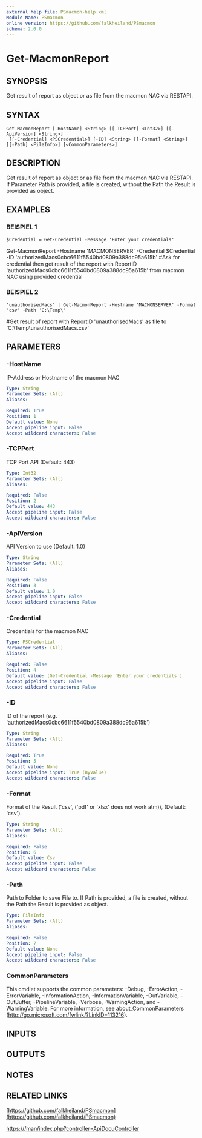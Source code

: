 ```yaml
---
external help file: PSmacmon-help.xml
Module Name: PSmacmon
online version: https://github.com/falkheiland/PSmacmon
schema: 2.0.0
---
```


# Get-MacmonReport

## SYNOPSIS
Get result of report as object or as file from the macmon NAC via RESTAPI.

## SYNTAX

```
Get-MacmonReport [-HostName] <String> [[-TCPPort] <Int32>] [[-ApiVersion] <String>]
 [[-Credential] <PSCredential>] [-ID] <String> [[-Format] <String>] [[-Path] <FileInfo>] [<CommonParameters>]
```

## DESCRIPTION
Get result of report as object or as file from the macmon NAC via RESTAPI.
If Parameter Path is provided, a file is created, without the Path the Result is provided as object.

## EXAMPLES

### BEISPIEL 1
```
$Credential = Get-Credential -Message 'Enter your credentials'
```

Get-MacmonReport -Hostname 'MACMONSERVER' -Credential $Credential -ID 'authorizedMacs0cbc6611f5540bd0809a388dc95a615b'
#Ask for credential then get result of the report with ReportID 'authorizedMacs0cbc6611f5540bd0809a388dc95a615b' from macmon NAC using provided credential

### BEISPIEL 2
```
'unauthorisedMacs' | Get-MacmonReport -Hostname 'MACMONSERVER' -Format 'csv' -Path 'C:\Temp\'
```

#Get result of report with ReportID 'unauthorisedMacs' as file to 'C:\Temp\unauthorisedMacs.csv'

## PARAMETERS

### -HostName
IP-Address or Hostname of the macmon NAC

```yaml
Type: String
Parameter Sets: (All)
Aliases:

Required: True
Position: 1
Default value: None
Accept pipeline input: False
Accept wildcard characters: False
```

### -TCPPort
TCP Port API (Default: 443)

```yaml
Type: Int32
Parameter Sets: (All)
Aliases:

Required: False
Position: 2
Default value: 443
Accept pipeline input: False
Accept wildcard characters: False
```

### -ApiVersion
API Version to use (Default: 1.0)

```yaml
Type: String
Parameter Sets: (All)
Aliases:

Required: False
Position: 3
Default value: 1.0
Accept pipeline input: False
Accept wildcard characters: False
```

### -Credential
Credentials for the macmon NAC

```yaml
Type: PSCredential
Parameter Sets: (All)
Aliases:

Required: False
Position: 4
Default value: (Get-Credential -Message 'Enter your credentials')
Accept pipeline input: False
Accept wildcard characters: False
```

### -ID
ID of the report (e.g.
'authorizedMacs0cbc6611f5540bd0809a388dc95a615b')

```yaml
Type: String
Parameter Sets: (All)
Aliases:

Required: True
Position: 5
Default value: None
Accept pipeline input: True (ByValue)
Accept wildcard characters: False
```

### -Format
Format of the Result ('csv', ('pdf' or 'xlsx' does not work atm)), (Default: 'csv').

```yaml
Type: String
Parameter Sets: (All)
Aliases:

Required: False
Position: 6
Default value: Csv
Accept pipeline input: False
Accept wildcard characters: False
```

### -Path
Path to Folder to save File to.
If Path is provided, a file is created, without the Path the Result is provided as object.

```yaml
Type: FileInfo
Parameter Sets: (All)
Aliases:

Required: False
Position: 7
Default value: None
Accept pipeline input: False
Accept wildcard characters: False
```

### CommonParameters
This cmdlet supports the common parameters: -Debug, -ErrorAction, -ErrorVariable, -InformationAction, -InformationVariable, -OutVariable, -OutBuffer, -PipelineVariable, -Verbose, -WarningAction, and -WarningVariable.
For more information, see about_CommonParameters (http://go.microsoft.com/fwlink/?LinkID=113216).

## INPUTS

## OUTPUTS

## NOTES

## RELATED LINKS

[https://github.com/falkheiland/PSmacmon](https://github.com/falkheiland/PSmacmon)

[https://<MACMONSERVER>/man/index.php?controller=ApiDocuController]()

